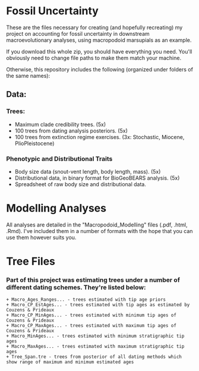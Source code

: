 # Fossil Uncertainty
These are the files necessary for creating (and hopefully recreating) my project on accounting for fossil uncertainty in downstream macroevolutionary analyses, using macropodoid marsupials as an example.

If you download this whole zip, you should have everything you need. You'll obviously need to change file paths to make them match your machine. 

Otherwise, this repository includes the following (organized under folders of the same names):  
## Data:
  ### Trees:  
   + Maximum clade credibility trees. (5x)  
   + 100 trees from dating analysis posteriors. (5x) 
   + 100 trees from extinction regime exercises. (3x: Stochastic, Miocene, PlioPleistocene)  
  ### Phenotypic and Distributional Traits
   + Body size data (snout-vent length, body length, mass). (5x)
   + Distributional data, in binary format for BioGeoBEARS analysis. (5x)
   + Spreadsheet of raw body size and distributional data.

# Modelling Analyses
All analyses are detailed in the "Macropodoid_Modelling" files (.pdf, .html, .Rmd). I've included them in a number of formats with the hope that you can use them however suits you. 

# Tree Files
### Part of this project was estimating trees under a number of different dating schemes. They're listed below:
    + Macro_Ages_Ranges... - trees estimated with tip age priors
    + Macro_CP_EstAges... - trees estimated with tip ages as estimated by Couzens & Prideaux
    + Macro_CP_MinAges... - trees estimated with minimum tip ages of Couzens & Prideaux
    + Macro_CP_MaxAges... - trees estimated with maximum tip ages of Couzens & Prideaux
    + Macro_MinAges... - trees estimated with minimum stratigraphic tip ages
    + Macro_MaxAges... - trees estimated with maximum stratigraphic tip ages
    + Tree_Span.tre - trees from posterior of all dating methods which show range of maximum and minimum estimated ages
